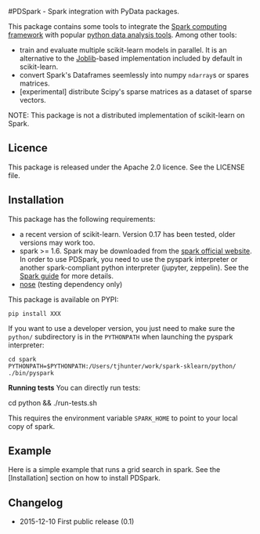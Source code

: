 #PDSpark - Spark integration with PyData packages.

This package contains some tools to integrate the [Spark computing framework](http://spark.apache.org/) with popular [python data analysis tools](http://pydata.org/). Among other tools:
 - train and evaluate multiple scikit-learn models in parallel. It is an alternative to the [Joblib](https://pythonhosted.org/joblib/parallel.html)-based implementation included by default in scikit-learn.
 - convert Spark's Dataframes seemlessly into numpy `ndarray`s or spares matrices.
 - [experimental] distribute Scipy's sparse matrices as a dataset of sparse vectors.

  NOTE: This package is not a distributed implementation of scikit-learn on Spark.

## Licence

This package is released under the Apache 2.0 licence. See the LICENSE file.

## Installation

This package has the following requirements:
 - a recent version of scikit-learn. Version 0.17 has been tested, older versions may work too.
 - spark >= 1.6. Spark may be downloaded from the [spark official website](http://spark.apache.org/). In order to use PDSpark, you need to use the pyspark interpreter or another spark-compliant python interpreter (jupyter, zeppelin). See the [Spark guide](https://spark.apache.org/docs/0.9.0/python-programming-guide.html#interactive-use) for more details.
 - [nose](https://nose.readthedocs.org) (testing dependency only)

This package is available on PYPI:

	pip install XXX

If you want to use a developer version, you just need to make sure the `python/` subdirectory is in the `PYTHONPATH` when launching the pyspark interpreter:

	cd spark
	PYTHONPATH=$PYTHONPATH:/Users/tjhunter/work/spark-sklearn/python/ ./bin/pyspark

__Running tests__ You can directly run tests:

  cd python && ./run-tests.sh

This requires the environment variable `SPARK_HOME` to point to your local copy of spark.

## Example

Here is a simple example that runs a grid search in spark. See the [Installation] section on how to install PDSpark.


## Changelog

- 2015-12-10 First public release (0.1)

